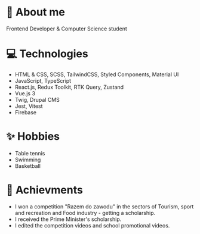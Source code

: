 # 📜 About me

 Frontend Developer & Computer Science student<br />

# 💻 Technologies
- HTML & CSS, SCSS, TailwindCSS, Styled Components, Material UI
- JavaScript, TypeScript
- React.js, Redux Toolkit, RTK Query, Zustand
- Vue.js 3
- Twig, Drupal CMS
- Jest, Vitest
- Firebase

# ✨ Hobbies
- Table tennis
- Swimming
- Basketball

# 💼  Achievments
- I won a competition "Razem do zawodu" in the sectors of Tourism, sport and recreation and Food industry - getting a scholarship.
- I received the Prime Minister's scholarship.
- I edited the competition videos and school promotional videos.

